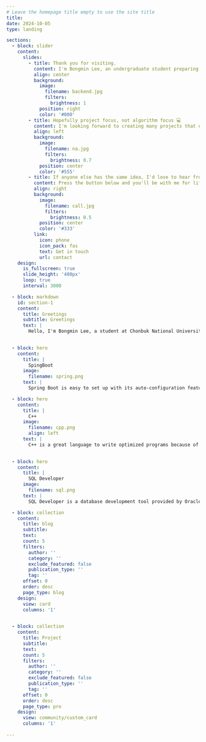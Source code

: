 ```yaml
---
# Leave the homepage title empty to use the site title
title:
date: 2024-10-05
type: landing

sections:
  - block: slider
    content:
      slides:
        - title: Thank you for visiting.
          content: I'm Bongmin Lee, an undergraduate student preparing to become a backend developer.
          align: center
          background:
            image:
              filename: backend.jpg
              filters:
                brightness: 1
            position: right
            color: '#000'
        - title: Hopefully project focus, not algorithm focus 💻
          content: I'm looking forward to creating many projects that utilize open source.
          align: left
          background:
            image:
              filename: na.jpg
              filters:
                brightness: 0.7
            position: center
            color: '#555'
        - title: If anyone else has the same idea, I'd love to hear from you.
          content: Press the button below and you'll be with me for life...
          align: right
          background:
            image:
              filename: call.jpg
              filters:
                brightness: 0.5
            position: center
            color: '#333'
          link:
            icon: phone
            icon_pack: fas
            text: Get in touch
            url: contact
    design:
      is_fullscreen: true
      slide_height: '400px'
      loop: true
      interval: 3000

  - block: markdown
    id: section-1
    content:
      title: Greetings
      subtitle: Greetings
      text: |
        Hello, I'm Bongmin Lee, a student at Chonbuk National University. I am currently studying Spring Boot and networking, and my favorite language is C++. I apologize for not being able to upload the project code due to USB issue. I will upload them as soon as possible.
        

  - block: hero
    content:
      title: |
        SpingBoot 
      image:
        filename: spring.png
      text: |
        Spring Boot is easy to set up with its auto-configuration features, easy to deploy with its built-in web server, and is well-suited for developing microservice architectures and supported by a large community.

  - block: hero
    content:
      title: |
        C++ 
      image:
        filename: cpp.png
        align: left
      text: |
        C++ is a great language to write optimized programs because of its high performance and memory control.
          

  - block: hero
    content:
      title: |
        SQL Developer
      image:
        filename: sql.png
      text: |
        SQL Developer is a database development tool provided by Oracle that makes it easy to work with SQL, PL/SQL. It provides the ability to run SQL queries, manage database objects, debugging features, and more, making it useful for database developers and administrators.

  - block: collection
    content:
      title: blog
      subtitle:
      text:
      count: 5
      filters:
        author: ''
        category: ''
        exclude_featured: false
        publication_type: ''
        tag: ''
      offset: 0
      order: desc
      page_type: blog
    design:
      view: card
      columns: '1' 
          

  - block: collection
    content:
      title: Project
      subtitle:
      text:
      count: 5
      filters:
        author: ''
        category: ''
        exclude_featured: false
        publication_type: ''
        tag: ''
      offset: 0
      order: desc
      page_type: pro
    design:
      view: community/custom_card
      columns: '1'
        
---
```

